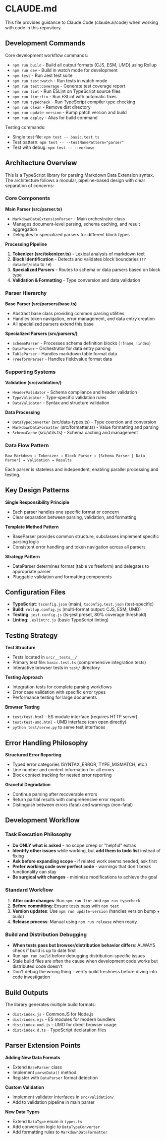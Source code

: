 # CLAUDE.md

This file provides guidance to Claude Code (claude.ai/code) when working with code in this repository.

## Development Commands

Core development workflow commands:
- `npm run build` - Build all output formats (CJS, ESM, UMD) using Rollup
- `npm run dev` - Build in watch mode for development
- `npm test` - Run Jest test suite  
- `npm run test:watch` - Run tests in watch mode
- `npm run test:coverage` - Generate test coverage report
- `npm run lint` - Run ESLint on TypeScript source files
- `npm run lint:fix` - Run ESLint with automatic fixes
- `npm run typecheck` - Run TypeScript compiler type checking
- `npm run clean` - Remove dist directory
- `npm run update-version` - Bump patch version and build
- `npm run deploy` - Alias for build command

Testing commands:
- Single test file: `npm test -- basic.test.ts`
- Test pattern: `npm test -- --testNamePattern="parser"`
- Test with debug: `npm test -- --verbose`

## Architecture Overview

This is a TypeScript library for parsing Markdown Data Extension syntax. The architecture follows a modular, pipeline-based design with clear separation of concerns:

### Core Components

**Main Parser (src/parser.ts)**
- `MarkdownDataExtensionParser` - Main orchestrator class
- Manages document-level parsing, schema caching, and result aggregation
- Delegates to specialized parsers for different block types

**Processing Pipeline**
1. **Tokenizer (src/tokenizer.ts)** - Lexical analysis of markdown text
2. **Block Identification** - Detects and validates block boundaries (`!? datadef/data` to `!#`)
3. **Specialized Parsers** - Routes to schema or data parsers based on block type
4. **Validation & Formatting** - Type conversion and data validation

### Parser Hierarchy

**Base Parser (src/parsers/base.ts)**
- Abstract base class providing common parsing utilities
- Handles token navigation, error management, and data entry creation
- All specialized parsers extend this base

**Specialized Parsers (src/parsers/)**
- `SchemaParser` - Processes schema definition blocks (`!fname`, `!index`)
- `DataParser` - Orchestrator for data entry parsing
- `TableParser` - Handles markdown table format data
- `FreeformParser` - Handles field:value format data

### Supporting Systems

**Validation (src/validation/)**
- `HeaderValidator` - Schema compliance and header validation
- `TypeValidator` - Type-specific validation rules
- `DataValidator` - Syntax and structure validation

**Data Processing**
- `DataTypeConverter` (src/data-types.ts) - Type coercion and conversion
- `MarkdownDataFormatter` (src/formatter.ts) - Value formatting and parsing
- `SchemaCache` (src/utils.ts) - Schema caching and management

### Data Flow Pattern

```
Raw Markdown → Tokenizer → Block Parser → [Schema Parser | Data Parser] → Validation → Results
```

Each parser is stateless and independent, enabling parallel processing and testing.

## Key Design Patterns

**Single Responsibility Principle**
- Each parser handles one specific format or concern
- Clear separation between parsing, validation, and formatting

**Template Method Pattern**
- BaseParser provides common structure, subclasses implement specific parsing logic
- Consistent error handling and token navigation across all parsers

**Strategy Pattern**
- DataParser determines format (table vs freeform) and delegates to appropriate parser
- Pluggable validation and formatting components

## Configuration Files

- **TypeScript**: `tsconfig.json` (main), `tsconfig.test.json` (test-specific)
- **Build**: `rollup.config.js` (multi-format output: CJS, ESM, UMD)
- **Testing**: `jest.config.js` (ts-jest preset, 80% coverage threshold)
- **Linting**: `.eslintrc.js` (basic TypeScript linting)

## Testing Strategy

**Test Structure**
- Tests located in `src/__tests__/`
- Primary test file: `basic.test.ts` (comprehensive integration tests)
- Interactive browser tests in `test/` directory

**Testing Approach**
- Integration tests for complete parsing workflows
- Error case validation with specific error types
- Performance testing for large documents

**Browser Testing**
- `test/test.html` - ES module interface (requires HTTP server)  
- `test/test-umd.html` - UMD interface (can open directly)
- `python test/serve.py` to serve test interfaces

## Error Handling Philosophy

**Structured Error Reporting**
- Typed error categories (SYNTAX_ERROR, TYPE_MISMATCH, etc.)
- Line number and context information for all errors
- Block context tracking for nested error reporting

**Graceful Degradation**
- Continue parsing after recoverable errors
- Return partial results with comprehensive error reports
- Distinguish between errors (fatal) and warnings (non-fatal)

## Development Workflow

### Task Execution Philosophy
- **Do ONLY what is asked** - no scope creep or "helpful" extras
- **Identify other issues** while working, but **add them to todo list** instead of fixing
- **Ask before expanding scope** - if related work seems needed, ask first
- **Prefer working code over perfect code** - warnings that don't break functionality can stay
- **Be surgical with changes** - minimize modifications to achieve the goal

### Standard Workflow
1. **After code changes**: Run `npm run lint` and `npm run typecheck`
2. **Before committing**: Ensure tests pass with `npm test`
3. **Version updates**: Use `npm run update-version` (handles version bump + build)
4. **Release process**: Manual using `npm run release` when ready

### Build and Distribution Debugging
- **When tests pass but browser/distribution behavior differs**: ALWAYS check if build is up to date first
- Run `npm run build` before debugging distribution-specific issues
- Stale build files are often the cause when development code works but distributed code doesn't
- Don't debug the wrong thing - verify build freshness before diving into code investigation

## Build Outputs

The library generates multiple build formats:
- `dist/index.js` - CommonJS for Node.js
- `dist/index.mjs` - ES modules for modern bundlers
- `dist/index.umd.js` - UMD for direct browser usage
- `dist/index.d.ts` - TypeScript declaration files

## Parser Extension Points

**Adding New Data Formats**
- Extend `BaseParser` class
- Implement `parseData()` method
- Register with `DataParser` format detection

**Custom Validation**
- Implement validator interfaces in `src/validation/`
- Add to validation pipeline in main parser

**New Data Types**
- Extend `DataType` enum in `types.ts`
- Add conversion logic to `DataTypeConverter`
- Add formatting rules to `MarkdownDataFormatter`